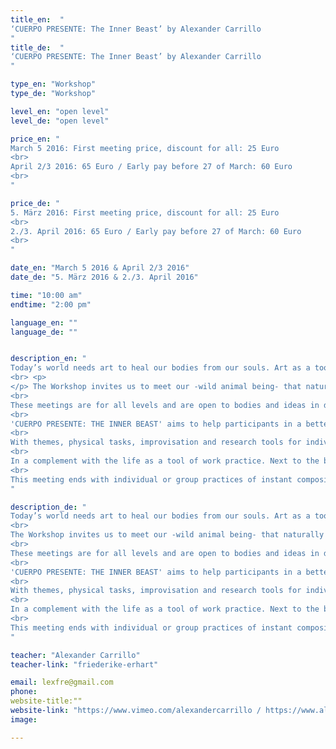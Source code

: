 ```yaml
---
title_en:  "
‘CUERPO PRESENTE: The Inner Beast’ by Alexander Carrillo
"
title_de:  "
‘CUERPO PRESENTE: The Inner Beast’ by Alexander Carrillo
"

type_en: "Workshop"
type_de: "Workshop"

level_en: "open level"
level_de: "open level"

price_en: "
March 5 2016: First meeting price, discount for all: 25 Euro
<br>
April 2/3 2016: 65 Euro / Early pay before 27 of March: 60 Euro
<br>
"

price_de: "
5. März 2016: First meeting price, discount for all: 25 Euro
<br>
2./3. April 2016: 65 Euro / Early pay before 27 of March: 60 Euro
<br>
"

date_en: "March 5 2016 & April 2/3 2016"
date_de: "5. März 2016 & 2./3. April 2016"

time: "10:00 am"
endtime: "2:00 pm"

language_en: ""
language_de: ""


description_en: "
Today’s world needs art to heal our bodies from our souls. Art as a tool of transformation. From our inner feeling and sensations. From our inner beast, being present. With a conscience practice. (Is not easy - for sure is fun). Then, there is not past to regret of, there is not present to be disappointed and not future to be worry about. Just moments of learning, moments of understanding our own world, our inner beast, and our own life. And so, we can share and maybe get to understand others life.
<br> <p> 
</p> The Workshop invites us to meet our -wild animal being- that naturally follows the path of its physical and emotional actions. The present and future life as Creative Platform.
<br>
These meetings are for all levels and are open to bodies and ideas in different fields. Dancers, performers, workers, engineers, stripers, lovers and … are invited, not movement background required. Is required to have passion to explore the body, the own possibilities, frustrations and the fact of being alive:
<br>
'CUERPO PRESENTE: THE INNER BEAST' aims to help participants in a better process their organic inner sensations - listening and feeling the present moment - present them externally in clear forms, and through tasks, focus their attention in the ‘natural’ character of their movements, authenticity and conscience.  
<br>
With themes, physical tasks, improvisation and research tools for individual and collective movement. Participants are guiding through their own experiences to perceive consciously the vital moment, and integrate their bodies and minds with time and space simultaneously.
<br>
In a complement with the life as a tool of work practice. Next to the body, being a wild - animal in an emotional path.
<br>
This meeting ends with individual or group practices of instant composition, following proposed rules as scenography guidelines training, from the dialogues or agreements established during each sessions. In an instant composition of what we being explore.
"

description_de: "
Today’s world needs art to heal our bodies from our souls. Art as a tool of transformation. From our inner feeling and sensations. From our inner beast, being present. With a conscience practice. (Is not easy - for sure is fun). Then, there is not past to regret of, there is not present to be disappointed and not future to be worry about. Just moments of learning, moments of understanding our own world, our inner beast, and our own life. And so, we can share and maybe get to understand others life.
<br>
The Workshop invites us to meet our -wild animal being- that naturally follows the path of its physical and emotional actions. The present and future life as Creative Platform.
<br>
These meetings are for all levels and are open to bodies and ideas in different fields. Dancers, performers, workers, engineers, stripers, lovers and … are invited, not movement background required. Is required to have passion to explore the body, the own possibilities, frustrations and the fact of being alive:
<br>
'CUERPO PRESENTE: THE INNER BEAST' aims to help participants in a better process their organic inner sensations - listening and feeling the present moment - present them externally in clear forms, and through tasks, focus their attention in the ‘natural’ character of their movements, authenticity and conscience.  
<br>
With themes, physical tasks, improvisation and research tools for individual and collective movement. Participants are guiding through their own experiences to perceive consciously the vital moment, and integrate their bodies and minds with time and space simultaneously.
<br>
In a complement with the life as a tool of work practice. Next to the body, being a wild - animal in an emotional path.
<br>
This meeting ends with individual or group practices of instant composition, following proposed rules as scenography guidelines training, from the dialogues or agreements established during each sessions. In an instant composition of what we being explore.
"

teacher: "Alexander Carrillo"
teacher-link: "friederike-erhart"

email: lexfre@gmail.com
phone:
website-title:""
website-link: "https://www.vimeo.com/alexandercarrillo / https://www.alexander-carrillo.com / https://www.facebook.com/events/1669240953325521/"
image: 

---
```

